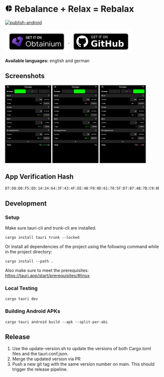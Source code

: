 # <img src="assets/icon-192.png" height="24" alt="App Icon"> Rebalance + Relax = Rebalax

[![publish-android](https://github.com/reifenrath-dev/rebalax/actions/workflows/android.yml/badge.svg)](https://github.com/reifenrath-dev/rebalax/actions/workflows/android.yml)

<a href="https://apps.obtainium.imranr.dev/redirect.html?r=obtainium://add/https://github.com/reifenrath-dev/rebalax">
    <img src="assets/badge_obtainium.png" height="80" align="center" alt="Get it on Obtainium"/>
</a>
<a href="https://github.com/reifenrath-dev/rebalax/releases/latest">
    <img src="assets/badge_github.png" height="80" align="center" alt="Get it on Github"/>
</a>

**Available languages:** english and german

## Screenshots
<p float="left">
    <img width=30% src="assets/buy.png" alt="Screenshot 1"/>
    <img width=30% src="assets/buy-sell.png" alt="Screenshot 2"/>
    <img width=30% src="assets/sell.png" alt="Screenshot 3"/>
</p>

## App Verification Hash

```
D7:D8:D0:F5:ED:14:24:64:3F:43:4F:EE:4B:F0:0D:61:70:5F:D7:B7:4B:7B:C9:0B:C9:7B:A6:C7:96:07:B2:27
```

## Development
### Setup

Make sure tauri-cli and trunk-cli are installed.

```shell
cargo install tauri trunk --locked
```

Or install all dependencies of the project using the following command while in the project directory:
```shell
cargo install --path .
```

Also make sure to meet the prerequisites: https://tauri.app/start/prerequisites/#linux

### Local Testing

```shell
cargo tauri dev
```

### Building Android APKs

```shell
cargo tauri android build --apk --split-per-abi
```

## Release

1. Use the update-version.sh to update the versions of both Cargo.toml files and the tauri.conf.json.
2. Merge the updated version via PR
3. Push a new git tag with the same version number on main. This should trigger the release pipeline.